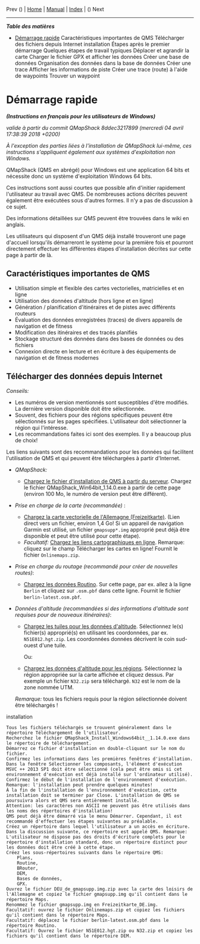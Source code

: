 Prev () | [Home](Home) | [Manual](DocMain) | [Index](AxAdvIndex) | () Next
- - -

***Table des matières***

* [Démarrage rapide](#Démarrage)
         Caractéristiques importantes de QMS
         Télécharger des fichiers depuis Internet
         installation
         Étapes après le premier démarrage
         Quelques étapes de travail typiques
             Déplacer et agrandir la carte
             Charger le fichier GPX et afficher les données
             Créer une base de données
             Organisation des données dans la base de données
             Créer une trace
             Afficher les informations de piste
             Créer une trace (route) à l'aide de waypoints
             Trouver un waypoint
			 
# Démarrage rapide
___(Instructions en français pour les utilisateurs de Windows)___

_valide à partir du commit QMapShack 8ddec3217899 (mercredi 04 avril 17:38:39 2018 +0200)_

_À l'exception des parties liées à l'installation de QMapShack lui-même, ces instructions s'appliquent également aux systèmes d'exploitation non Windows._

QMapShack (QMS en abrégé) pour Windows est une application 64 bits et nécessite donc un système d'exploitation Windows 64 bits.

Ces instructions sont aussi courtes que possible afin d'initier rapidement l'utilisateur au travail avec QMS. De nombreuses actions décrites peuvent également être exécutées sous d'autres formes. Il n'y a pas de discussion à ce sujet.

Des informations détaillées sur QMS peuvent être trouvées dans le wiki en anglais.

Les utilisateurs qui disposent d'un QMS déjà installé trouveront une page d'accueil lorsqu'ils démarreront le système pour la première fois et pourront directement effectuer les différentes étapes d'installation décrites sur cette page à partir de là.

## Caractéristiques importantes de QMS

* Utilisation simple et flexible des cartes vectorielles, matricielles et en ligne
* Utilisation des données d'altitude (hors ligne et en ligne)
* Génération / planification d'itinéraires et de pistes avec différents routeurs
* Évaluation des données enregistrées (traces) de divers appareils de navigation et de fitness
* Modification des itinéraires et des tracés planifiés
* Stockage structuré des données dans des bases de données ou des fichiers
* Connexion directe en lecture et en écriture à des équipements de navigation et de fitness modernes
	 
## Télécharger des données depuis Internet

_Conseils:_

* Les numéros de version mentionnés sont susceptibles d'être modifiés. La dernière version disponible doit être sélectionnée.  
* Souvent, des fichiers pour des régions spécifiques peuvent être sélectionnés sur les pages spécifiées. L'utilisateur doit sélectionner la région qui l'intéresse.
* Les recommandations faites ici sont des exemples. Il y a beaucoup plus de choix!

Les liens suivants sont des recommandations pour les données qui facilitent l'utilisation de QMS et qui peuvent être téléchargées à partir d'Internet.

* _QMapShack:_

   * [Chargez le fichier d'installation de QMS à partir du serveur](https://github.com/Maproom/qmapshack/releases "QMS Installationsdatei laden"). Chargez le fichier QMapShack_Win64bit_1.14.0.exe à partir de cette page (environ 100 Mo, le numéro de version peut être différent).

* _Prise en charge de la carte (recommandée)_ :

     * [Chargez la carte vectorielle de l'Allemagne (Freizeitkarte)](http://download.freizeitkarte-osm.de/garmin/latest/DEU_de_gmapsupp.img.zip "Freizeitkarte Deutschland"). (Lien direct vers un fichier, environ 1,4 Go! Si un appareil de navigation Garmin est utilisé, un fichier `gmapsupp*.img` approprié peut déjà être disponible et peut être utilisé pour cette étape).
     * _Facultatif:_ [Chargez les liens cartographiques en ligne](http://www.mtb-touring.net/qms/onlinekarten-einbinden/ "Online-Karten"). Remarque: cliquez sur le champ Télécharger les cartes en ligne! Fournit le fichier `Onlinemaps.zip`.

* _Prise en charge du routage (recommandé pour créer de nouvelles routes)_:
     * [Chargez les données Routino](http://download.geofabrik.de/europe/germany.html "Routino-Daten laden"). Sur cette page, par ex. allez à la ligne `Berlin` et cliquez sur `.osm.pbf` dans cette ligne. Fournit le fichier `berlin-latest.osm.pbf`.

* _Données d'altitude (recommandées si des informations d'altitude sont requises pour de nouveaux itinéraires)_:
 
     * [Chargez les tuiles pour les données d'altitude](https://dds.cr.usgs.gov/srtm/version2_1/SRTM3/Eurasia/ "Einzelne Kacheln"). Sélectionnez le(s) fichier(s) approprié(s) en utilisant les coordonnées, par ex. `N51E012.hgt.zip`. Les coordonnées données décrivent le coin sud-ouest d'une tuile.

        Ou:

     * [Chargez les données d'altitude pour les régions](http://www.viewfinderpanoramas.org/Coverage%20map%20viewfinderpanoramas_org3.htm "DEM Höhendaten für Regionen"). Sélectionnez la région appropriée sur la carte affichée et cliquez dessus. Par exemple un fichier `N32.zip` sera téléchargé. `N32` est le nom de la zone nommée UTM.

    _Remarque:_ tous les fichiers requis pour la région sélectionnée doivent être téléchargés !

installation

    Tous les fichiers téléchargés se trouvent généralement dans le répertoire Téléchargement de l'utilisateur.
    Recherchez le fichier QMapShack_Install_Windows64bit__1.14.0.exe dans le répertoire de téléchargement.
    Démarrez ce fichier d'installation en double-cliquant sur le nom du fichier.
    Confirmez les informations dans les premières fenêtres d'installation.
    Dans la fenêtre Sélectionner les composants, l'élément d'exécution MSVC ++ 2013 SP1 doit être sélectionné (cela peut être omis si cet environnement d'exécution est déjà installé sur l'ordinateur utilisé).
    Confirmez le début de l'installation de l'environnement d'exécution. Remarque: l'installation peut prendre quelques minutes!
    À la fin de l'installation de l'environnement d'exécution, cette installation doit se terminer par Close. L'installation de QMS se poursuivra alors et QMS sera entièrement installé.
    Attention: les caractères non ASCII ne peuvent pas être utilisés dans les noms des répertoires d'installation!
    QMS peut déjà être démarré via le menu Démarrer. Cependant, il est recommandé d'effectuer les étapes suivantes au préalable.
    Créez un répertoire dans lequel l'utilisateur a un accès en écriture. Dans la discussion suivante, ce répertoire est appelé QMS. Remarque: L'utilisateur ne dispose pas des droits d'écriture complets pour le répertoire d'installation standard, donc un répertoire distinct pour les données doit être créé à cette étape.
    Créez les sous-répertoires suivants dans le répertoire QMS:
        Plans,
        Routine,
        BRouter,
        DEM,
        Bases de données,
        GPX.
    Ouvrez le fichier DEU_de_gmapsupp.img.zip avec la carte des loisirs de l'Allemagne et copiez le fichier gmapsupp.img qu'il contient dans le répertoire Maps.
    Renommez le fichier gmapsupp.img en Freizeitkarte_DE.img.
    Facultatif: ouvrez le fichier Onlinemaps.zip et copiez les fichiers qu'il contient dans le répertoire Maps.
    Facultatif: déplacez le fichier berlin-latest.osm.pbf dans le répertoire Routino.
    Facultatif: Ouvrez le fichier N51E012.hgt.zip ou N32.zip et copiez les fichiers qu'il contient dans le répertoire DEM.
